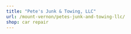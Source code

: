 ```yaml
---
title: "Pete's Junk & Towing, LLC"
url: /mount-vernon/petes-junk-and-towing-llc/
shop: car repair
---
```

